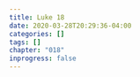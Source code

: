 ```yaml
---
title: Luke 18
date: 2020-03-28T20:29:36-04:00
categories: []
tags: []
chapter: "018"
inprogress: false
---
```


